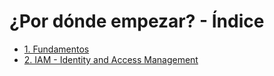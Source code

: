 # ¿Por dónde empezar? - Índice

- [1. Fundamentos](./1.%20Fundamentos.md)
- [2. IAM - Identity and Access Management](./2.%20IAM%20-%20Identity%20and%20Access%20Management.md)
